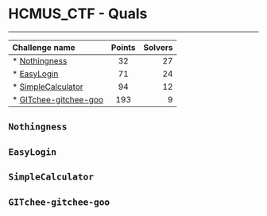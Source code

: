 # HCMUS_CTF - Quals
<hr />
  
| Challenge name    | Points  | Solvers   |  
| :---------  |    :---: |   ---: |
| * [Nothingness](#nothingness) | 32 | 27 |
| * [EasyLogin](#easylogin) | 71 | 24 |
| * [SimpleCalculator](#simplecalculator) | 94 | 12|
| * [GITchee-gitchee-goo](#gitchee-gitchee-goo) | 193 | 9 |  
  
## `Nothingness`  
  
## `EasyLogin`   
  
## `SimpleCalculator`   
  
## `GITchee-gitchee-goo`   

